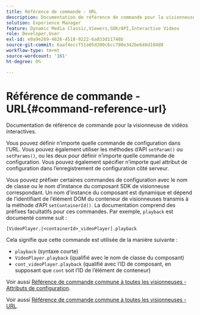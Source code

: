 ```yaml
---
title: Référence de commande - URL
description: Documentation de référence de commande pour la visionneuse de vidéos interactives.
solution: Experience Manager
feature: Dynamic Media Classic,Viewers,SDK/API,Interactive Videos
role: Developer,User
exl-id: e0a9e269-4826-4518-9222-6a833d11746b
source-git-commit: 6aaf4eccf51a05d200c6cc780e342be646d104d8
workflow-type: tm+mt
source-wordcount: '161'
ht-degree: 0%

---
```


# Référence de commande - URL{#command-reference-url}

Documentation de référence de commande pour la visionneuse de vidéos interactives.

Vous pouvez définir n’importe quelle commande de configuration dans l’URL. Vous pouvez également utiliser les méthodes d’API `setParam()` ou `setParams()`, ou les deux pour définir n’importe quelle commande de configuration. Vous pouvez également spécifier n’importe quel attribut de configuration dans l’enregistrement de configuration côté serveur.

Vous pouvez préfixer certaines commandes de configuration avec le nom de classe ou le nom d’instance du composant SDK de visionneuse correspondant. Un nom d’instance du composant est dynamique et dépend de l’identifiant de l’élément DOM du conteneur de visionneuses transmis à la méthode d’API `setContainerId()`. La documentation comprend des préfixes facultatifs pour ces commandes. Par exemple, `playback` est documenté comme suit :

```
[VideoPlayer.|<containerId>_videoPlayer].playback
```

Cela signifie que cette commande est utilisée de la manière suivante :

* `playback` (syntaxe courte)
* `VideoPlayer.playback` (qualifié avec le nom de classe du composant)
* `cont_videoPlayer.playback` (qualifié avec l’ID de composant, en supposant que  `cont` soit l’ID de l’élément de conteneur)

Voir aussi [Référence de commande commune à toutes les visionneuses - Attributs de configuration](../../../r-html5-viewer-20-cmdref-configattrib/r-html5-viewer-20-cmdref-configattrib.md#concept-850e0f2c49b949deb7cfbfd330d329bd).

Voir aussi [Référence de commande commune à toutes les visionneuses - URL](../../../c-html5-viewer-20-cmdref-url/c-html5-viewer-20-cmdref-url.md#concept-9b337f349b7b406b8c33c7ee96b3e226).
